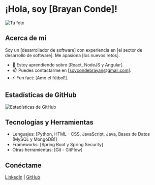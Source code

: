 # ¡Hola, soy [Brayan Conde]!

![Tu foto](URL_DE_TU_FOTO)

## Acerca de mí

Soy un [desarrollador de software] con experiencia en [el sector de desarrollo de software]. Me apasiona [los nuevos retos]. 

- 🌱 Estoy aprendiendo sobre [React, NodeJS y Angular].
- 📫 Puedes contactarme en [soycondebrayan@gmail.com].
- ⚡ Fun fact: [Amo el fútbol!].

## Estadísticas de GitHub

![Estadísticas de GitHub](https://github-readme-stats.vercel.app/api?username=BrayanConde23&show_icons=true&theme=radical)

## Tecnologías y Herramientas

- Lenguajes: [Python, HTML - CSS, JavaScript, Java, Bases de Datos (MySQL y MongoDB)]
- Frameworks: [Spring Boot y Spring Security]
- Otras herramientas: [Git - GitFlow]

## Conéctame

[LinkedIn](https://www.linkedin.com/in/brayan-conde-softwaredeveloper) | [GitHub](https://github.com/BrayanConde23)

